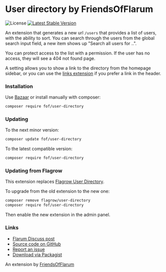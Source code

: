 # User directory by FriendsOfFlarum

![License](https://img.shields.io/badge/license-MIT-blue.svg) [![Latest Stable Version](https://img.shields.io/packagist/v/fof/user-directory.svg)](https://packagist.org/packages/fof/user-directory)

An extension that generates a new url `/users` that provides a list of users, with the ability to sort. You can search through the users from the global
search input field, a new item shows up "Search all users for ..".

You can protect access to the list with a permission. If the user has no access, they will see a 404 not found page.

A setting allows you to show a link to the directory from the homepage sidebar, or you can use the [links extension](https://discuss.flarum.org/d/18335-friendsofflarum-links) if you prefer a link in the header.

### Installation

Use [Bazaar](https://discuss.flarum.org/d/5151-flagrow-bazaar-the-extension-marketplace) or install manually with composer:

```sh
composer require fof/user-directory
```

### Updating

To the next minor version:

```sh
composer update fof/user-directory
```

To the latest compatible version:

```sh
composer require fof/user-directory
```

### Updating from Flagrow

This extension replaces [Flagrow User Directory](https://packagist.org/packages/flagrow/user-directory).

To upgrade from the old extension to the new one:

```sh
composer remove flagrow/user-directory
composer require fof/user-directory
```

Then enable the new extension in the admin panel.

### Links

- [Flarum Discuss post](https://discuss.flarum.org/d/5682)
- [Source code on GitHub](https://github.com/FriendsOfFlarum/user-directory)
- [Report an issue](https://github.com/FriendsOfFlarum/user-directory/issues)
- [Download via Packagist](https://packagist.org/packages/fof/user-directory)

An extension by [FriendsOfFlarum](https://github.com/FriendsOfFlarum)
